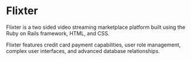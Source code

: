 # Flixter

Flixter is a two sided video streaming marketplace platform built using the Ruby on Rails framework, HTML, and CSS.

Flixter features credit card payment capabilities, user role management, complex user interfaces, and advanced database relationships. 
